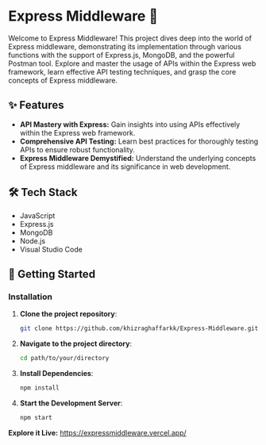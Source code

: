 # Express Middleware 🚀

Welcome to Express Middleware! This project dives deep into the world of Express middleware, demonstrating its implementation through various functions with the support of Express.js, MongoDB, and the powerful Postman tool. Explore and master the usage of APIs within the Express web framework, learn effective API testing techniques, and grasp the core concepts of Express middleware.

## ✨ Features

- **API Mastery with Express:** Gain insights into using APIs effectively within the Express web framework.
- **Comprehensive API Testing:** Learn best practices for thoroughly testing APIs to ensure robust functionality.
- **Express Middleware Demystified:** Understand the underlying concepts of Express middleware and its significance in web development.

## 🛠️ Tech Stack

- JavaScript
- Express.js
- MongoDB
- Node.js
- Visual Studio Code

## 🚀 Getting Started

### Installation

1. **Clone the project repository**:
   ```bash
   git clone https://github.com/khizraghaffarkk/Express-Middleware.git
2. **Navigate to the project directory**:
   ```bash
   cd path/to/your/directory
3. **Install Dependencies**:
   ```bash
   npm install
4. **Start the Development Server**:
   ```bash
   npm start

**Explore it Live:** https://expressmiddleware.vercel.app/
